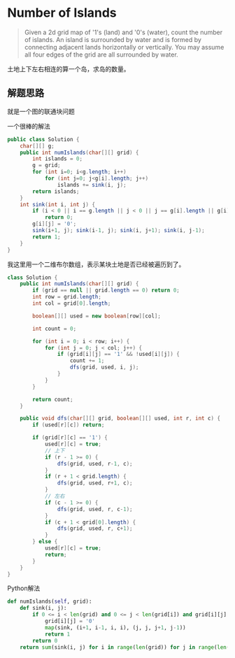 # Number of Islands

> Given a 2d grid map of '1's (land) and '0's (water), count the number of islands. An island is surrounded by water and is formed by connecting adjacent lands horizontally or vertically. You may assume all four edges of the grid are all surrounded by water.

土地上下左右相连的算一个岛，求岛的数量。

## 解题思路

就是一个图的联通块问题

一个很棒的解法

```Java
public class Solution {
    char[][] g;
    public int numIslands(char[][] grid) {
        int islands = 0;
        g = grid;
        for (int i=0; i<g.length; i++)
            for (int j=0; j<g[i].length; j++)
                islands += sink(i, j);
        return islands;
    }
    int sink(int i, int j) {
        if (i < 0 || i == g.length || j < 0 || j == g[i].length || g[i][j] == '0')
            return 0;
        g[i][j] = '0';
        sink(i+1, j); sink(i-1, j); sink(i, j+1); sink(i, j-1);
        return 1;
    }
}
```

我这里用一个二维布尔数组，表示某块土地是否已经被遍历到了。
```Java
class Solution {
    public int numIslands(char[][] grid) {
        if (grid == null || grid.length == 0) return 0;
        int row = grid.length;
        int col = grid[0].length;

        boolean[][] used = new boolean[row][col];

        int count = 0;

        for (int i = 0; i < row; i++) {
            for (int j = 0; j < col; j++) {
                if (grid[i][j] == '1' && !used[i][j]) {
                    count += 1;
                    dfs(grid, used, i, j);
                }
            }
        }

        return count;
    }

    public void dfs(char[][] grid, boolean[][] used, int r, int c) {
        if (used[r][c]) return;

        if (grid[r][c] == '1') {
            used[r][c] = true;
            // 上下
            if (r - 1 >= 0) {
                dfs(grid, used, r-1, c);
            }
            if (r + 1 < grid.length) {
                dfs(grid, used, r+1, c);
            }
            // 左右
            if (c - 1 >= 0) {
                dfs(grid, used, r, c-1);
            }
            if (c + 1 < grid[0].length) {
                dfs(grid, used, r, c+1);
            }
        } else {
            used[r][c] = true;
            return;
        }
    }
}
```

Python解法
```Python
def numIslands(self, grid):
    def sink(i, j):
        if 0 <= i < len(grid) and 0 <= j < len(grid[i]) and grid[i][j] == '1':
            grid[i][j] = '0'
            map(sink, (i+1, i-1, i, i), (j, j, j+1, j-1))
            return 1
        return 0
    return sum(sink(i, j) for i in range(len(grid)) for j in range(len(grid[i])))
```